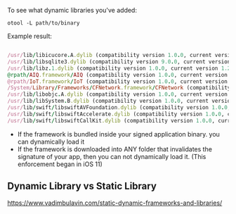 To see what dynamic libraries you've added: 
```
otool -L path/to/binary
```
Example result: 

```ruby

/usr/lib/libicucore.A.dylib (compatibility version 1.0.0, current version 68.2.0)
/usr/lib/libsqlite3.dylib (compatibility version 9.0.0, current version 329.0.0)
/usr/lib/libz.1.dylib (compatibility version 1.0.0, current version 1.2.11)
@rpath/AIQ.framework/AIQ (compatibility version 1.0.0, current version 1.0.0) // FOR EACH POD WE USE...
@rpath/IoT.framework/IoT (compatibility version 1.0.0, current version 1.0.0)
/System/Library/Frameworks/CFNetwork.framework/CFNetwork (compatibility version 1.0.0, current version 1312.0.0)
/usr/lib/libobjc.A.dylib (compatibility version 1.0.0, current version 228.0.0)
/usr/lib/libSystem.B.dylib (compatibility version 1.0.0, current version 1311.0.0)
/usr/lib/swift/libswiftAVFoundation.dylib (compatibility version 1.0.0, current version 2036.25.1, weak)
/usr/lib/swift/libswiftAccelerate.dylib (compatibility version 1.0.0, current version 27.0.0, weak)
/usr/lib/swift/libswiftCallKit.dylib (compatibility version 1.0.0, current version 3.0.0, weak)

```


- If the framework is bundled inside your signed application binary. you can dynamically load it
- If the framework is downloaded into ANY folder that invalidates the signature of your app, then you can not dynamically load it. (This enforcement began in iOS 11)

## Dynamic Library vs Static Library
https://www.vadimbulavin.com/static-dynamic-frameworks-and-libraries/
